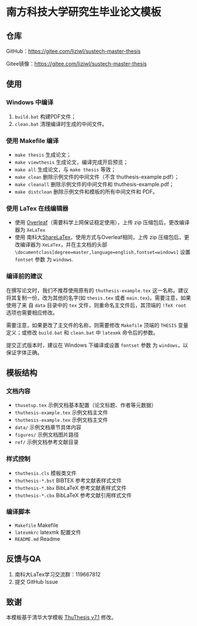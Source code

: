 # 南方科技大学研究生毕业论文模板

## 仓库
GitHub：https://gitee.com/liziwl/sustech-master-thesis

Gitee镜像：https://gitee.com/liziwl/sustech-master-thesis

## 使用
### Windows 中编译
1. `build.bat` 构建PDF文件；
2. `clean.bat` 清理编译时生成的中间文件。

### 使用 Makefile 编译
* `make thesis`    生成论文；
* `make viewthesis` 生成论文，编译完成开启预览；
* `make all`       生成论文，与 `make thesis` 等效；
* `make clean`     删除示例文件的中间文件（不含 thuthesis-example.pdf）；
* `make cleanall`  删除示例文件的中间文件和 thuthesis-example.pdf；
* `make distclean` 删除示例文件和模板的所有中间文件和 PDF。

### 使用 LaTex 在线编辑器
* 使用 [Overleaf](https://www.overleaf.com/)（需要科学上网保证稳定使用），上传 zip 压缩包后，更改编译器为 `XeLaTex`
* 使用 南科大[ShareLaTex](https://sharelatex.cra.moe/)，使用方式与Overleaf相同，上传 zip 压缩包后，更改编译器为 `XeLaTex`，并在主文档的头部 `\documentclass[degree=master,language=english,fontset=windows]` 设置 `fontset` 参数 为 `windows`.

### 编译前的建议

在撰写论文时，我们不推荐使用原有的 `thuthesis-example.tex` 这一名称。建议将其复制一份，改为其他的名字(如 `thesis.tex` 或者 `main.tex`)。需要注意，如果使用了来 自 `data` 目录中的 `tex` 文件，则重命名主文件后，其顶端的 `!TeX root` 选项也需要相应修改。

需要注意，如果更改了主文件的名称，则需要修改 `Makefile` 顶端的 `THESIS` 变量定义；或修改 `build.bat` 和 `clean.bat` 中 `latexmk` 命令后的参数。

提交正式版本时，建议在 Windows 下编译或设置 `fontset` 参数 为 `windows`，以保证字体正确。

## 模板结构

### 文档内容
* `thusetup.tex` 示例文档基本配置（论文标题、作者等元数据）
* `thuthesis-example.tex` 示例文档主文件
* `thuthesis-example.tex` 示例文档主文件
* `data/` 示例文档章节具体内容
* `figures/` 示例文档图片路径
* `ref/` 示例文档参考文献目录

### 样式控制
* `thuthesis.cls` 模板类文件
* `thuthesis-*.bst` BIBTEX 参考文献表样式文件
* `thuthesis-*.bbx` BibLaTeX 参考文献表样式文件
* `thuthesis-*.cbx` BibLaTeX 参考文献引用样式文件

### 编译脚本
* `Makefile` Makefile
* `latexmkrc` latexmk 配置文件
* `README.md` Readme

## 反馈与QA

1. 南科大LaTex学习交流群：119667812
2. 提交 GitHub Issue

## 致谢
本模板基于清华大学模板 [ThuThesis v7.1](https://github.com/tuna/thuthesis/releases/tag/v7.1.0) 修改。